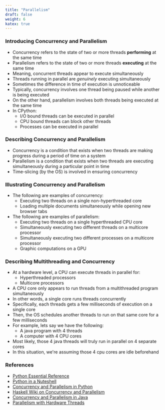 ```yaml
---
title: "Parallelism"
draft: false
weight: 6
katex: true
---
```


### Introducing Concurrency and Parallelism
- Concurrency refers to the state of two or more threads **performing** at the same time
- Parallelism refers to the state of two or more threads **executing** at the same time
- Meaning, concurrent threads appear to execute simultaneously
- Threads running in parallel are *genuinely* executing simultaneously
- Sometimes the difference in time of execution is unnoticeable
- Typically, concurrency involves one thread being paused while another is being executed
- On the other hand, parallelism involves both threads being executed at the same time
- In CPython:
	- I/O bound threads can be executed in parallel
	- CPU bound threads can block other threads
	- Processes can be executed in parallel

### Describing Concurrency and Parallelism
- Concurrency is a condition that exists when two threads are making progress during a period of time on a system
- Parallelism is a condition that exists when two threads are executing simultaneously during a particular point in time
- Time-slicing (by the OS) is involved in ensuring concurrency

### Illustrating Concurrency and Parallelism
- The following are examples of concurrency:
	- Executing two threads on a single non-hyperthreaded core
	- Loading multiple documents simultaneously while opening new browser tabs
- The following are examples of parallelism:
	- Executing two threads on a single hyperthreaded CPU core
	- Simultaneously executing two different threads on a multicore processor
	- Simultaneously executing two different processes on a multicore processor
	- Graphic computations on a GPU

### Describing Multithreading and Concurrency
- At a hardware level, a CPU can execute threads in parallel for:
	- Hyperthreaded processors
	- Multicore processors
- A CPU core only appears to run threads from a multithreaded program simultaneously
- In other words, a single core runs threads concurrently
- Specifically, each threads gets a few milliseconds of execution on a single core
- Then, the OS schedules another threads to run on that same core for a few milliseconds
- For example, lets say we have the following:
	- A java program with 4 threads
	- A computer with 4 CPU cores
- Most likely, those 4 java threads will truly run in parallel on 4 separate cores
- In this situation, we're assuming those 4 cpu cores are idle beforehand

### References
- [Python Essential Reference](http://index-of.co.uk/Python/Python%20Essential%20Reference,%20Fourth%20Edition.pdf)
- [Python in a Nuteshell](https://www.arp.com/medias/13916546.pdf)
- [Concurrency and Parallelism in Python](https://medium.com/building-the-system/gunicorn-3-means-of-concurrency-efbb547674b7)
- [Haskell Wiki on Concurrency and Parallelism](https://wiki.haskell.org/Parallelism_vs._Concurrency)
- [Concurrency and Parallelism in Java](http://tutorials.jenkov.com/java-concurrency/concurrency-vs-parallelism.html#concurrency-vs-parallelism)
- [Parallelism with Hardware Threads](https://stackoverflow.com/questions/5593328/software-threads-vs-hardware-threads/5593432#5593432)
